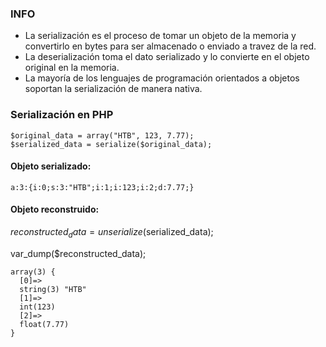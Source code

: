 ### INFO

- La serialización es el proceso de tomar un objeto de la memoria y convertirlo en bytes para ser almacenado o enviado a travez de la red.
- La deserialización toma el dato serializado y lo convierte en el objeto original en la memoria.
- La mayoría de los lenguajes de programación orientados a objetos soportan la serialización de manera nativa.

   
### Serialización en PHP

    $original_data = array("HTB", 123, 7.77);
    $serialized_data = serialize($original_data);

#### Objeto serializado:

    a:3:{i:0;s:3:"HTB";i:1;i:123;i:2;d:7.77;}

#### Objeto reconstruido:
$reconstructed_data = unserialize($serialized_data);

var_dump($reconstructed_data);

    array(3) {
      [0]=>
      string(3) "HTB"
      [1]=>
      int(123)
      [2]=>
      float(7.77)
    }
